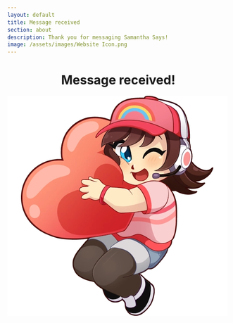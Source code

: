 ```yaml
---
layout: default
title: Message received
section: about
description: Thank you for messaging Samantha Says!
image: /assets/images/Website Icon.png
---
```


<h1 style="text-align: center">Message received!</h1>
<div class="gallery">
<img style="max-width: 100%" src="/assets/images/alerts/Follow.webp"  alt="Samantha Says hugging a giant love heart">
</div>